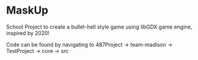 # MaskUp
School Project to create a bullet-hell style game using libGDX game engine, inspired by 2020!

Code can be found by navigating to 487Project -> team-madison -> TestProject -> core -> src
